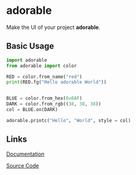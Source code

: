 adorable
========

Make the UI of your project **adorable**.


Basic Usage
-----------

```python
import adorable
from adorable import color

RED = color.from_name("red")
print(RED.fg("Hello adorable World"))


BLUE = color.from_hex(0x0AF)
DARK = color.from_rgb((38, 38, 38))
col = BLUE.on(DARK)

adorable.printc("Hello", "World", style = col)

```


Links
-----

[Documentation](https://phoenixr-codes.github.io/adorable)

[Source Code](https://github.com/phoenixr-codes/adorable)

